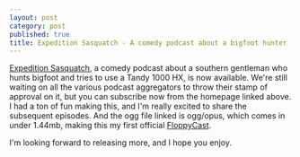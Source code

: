 ```yaml
---
layout: post
category: post
published: true
title: Expedition Sasquatch - A comedy podcast about a bigfoot hunter
---
```

[Expedition Sasquatch](https://expeditionsasquatch.org/), a comedy podcast about a southern gentleman who hunts bigfoot and tries to use a Tandy 1000 HX, is now available. We're still waiting on all the various podcast aggregators to throw their stamp of approval on it, but you can subscribe now from the homepage linked above. I had a ton of fun making this, and I'm really excited to share the subsequent episodes. And the ogg file linked is ogg/opus, which comes in under 1.44mb, making this my first official [FloppyCast](http://ajroach42.com/floppycasts-1-44mb-podcasts/).

I'm looking forward to releasing more, and I hope you enjoy.
